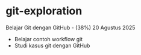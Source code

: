 # git-exploration

Belajar Git dengan GitHub - (38%)
20 Agustus 2025
* Belajar contoh workflow git
* Studi kasus git dengan GitHub
